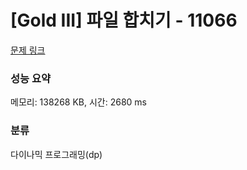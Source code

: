 # [Gold III] 파일 합치기 - 11066 

[문제 링크](https://www.acmicpc.net/problem/11066) 

### 성능 요약

메모리: 138268 KB, 시간: 2680 ms

### 분류

다이나믹 프로그래밍(dp)

